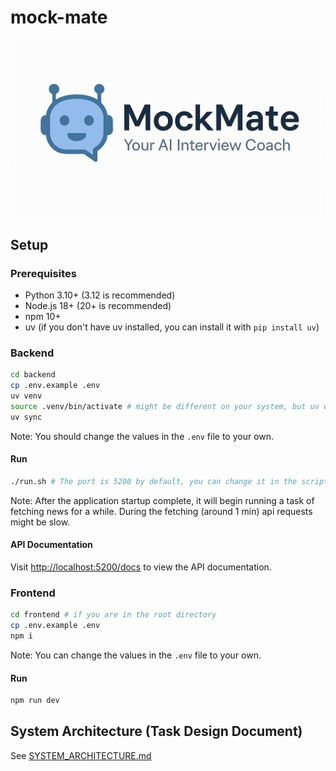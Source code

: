 # mock-mate

![mock-mate icon](./mock-mate-icon.png)

## Setup

### Prerequisites

- Python 3.10+ (3.12 is recommended)
- Node.js 18+ (20+ is recommended)
- npm 10+
- uv (if you don't have uv installed, you can install it with `pip install uv`)

### Backend

```bash
cd backend
cp .env.example .env
uv venv
source .venv/bin/activate # might be different on your system, but uv will tell you the correct command
uv sync
```

Note: You should change the values in the `.env` file to your own.

#### Run

```bash
./run.sh # The port is 5200 by default, you can change it in the script
```
Note: After the application startup complete, it will begin running a task of fetching news for a while.
During the fetching (around 1 min) api requests might be slow.

#### API Documentation

Visit [http://localhost:5200/docs](http://localhost:5200/docs) to view the API documentation.

### Frontend

```bash
cd frontend # if you are in the root directory
cp .env.example .env
npm i
```

Note: You can change the values in the `.env` file to your own.

#### Run

```bash
npm run dev
```

## System Architecture (Task Design Document)

See [SYSTEM_ARCHITECTURE.md](./SYSTEM_ARCHITECTURE.md)
